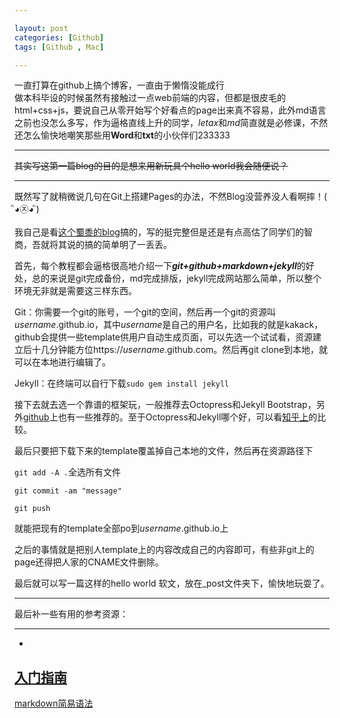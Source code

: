 ```yaml
---

layout: post
categories: [Github]
tags: [Github , Mac]

---
```



一直打算在github上搞个博客，一直由于懒惰没能成行<br>
做本科毕设的时候虽然有接触过一点web前端的内容，但都是很皮毛的html+css+js，要说自己从零开始写个好看点的page出来真不容易，此外md语言之前也没怎么多写，作为逼格直线上升的同学，*letax*和*md*简直就是必修课，不然还怎么愉快地嘲笑那些用**Word**和**txt**的小伙伴们233333  

- - -
~~其实写这第一篇blog的目的是想来用新玩具个hello world我会随便说？~~</br>
- - -
既然写了就稍微说几句在Git上搭建Pages的办法，不然Blog没营养没人看啊摔！( ิ◕㉨◕ ิ)<br><br>
我自己是看[这个蜀黍的blog](http://yanping.me/cn/blog/2012/03/18/github-pages-step-by-step/)搞的，写的挺完整但是还是有点高估了同学们的智商，吾就将其说的搞的简单明了一丢丢。

首先，每个教程都会逼格很高地介绍一下***git+github+markdown+jekyll***的好处，总的来说是git完成备份，md完成排版，jekyll完成网站那么简单，所以整个环境无非就是需要这三样东西。

Git：你需要一个git的账号，一个git的空间，然后再一个git的资源叫*username*.github.io，其中*username*是自己的用户名，比如我的就是kakack，github会提供一些template供用户自动生成页面，可以先选一个试试看，资源建立后十几分钟能方位https://*username*.github.com。然后再git clone到本地，就可以在本地进行编辑了。

Jekyll：在终端可以自行下载`sudo gem install jekyll`

接下去就去选一个靠谱的框架玩，一般推荐去Octopress和Jekyll Bootstrap，另外[github](https://github.com/mojombo/jekyll/wiki/sites)上也有一些推荐的。至于Octopress和Jekyll哪个好，可以看[知乎上](http://www.zhihu.com/question/19996679)的比较。

最后只要把下载下来的template覆盖掉自己本地的文件，然后再在资源路径下

`git add -A .`全选所有文件

`git commit -am "message"`

`git push`

就能把现有的template全部po到*username*.github.io上

之后的事情就是把别人template上的内容改成自己的内容即可，有些非git上的page还得把人家的CNAME文件删除。

最后就可以写一篇这样的hello world 软文，放在_post文件夹下，愉快地玩耍了。
- - -

最后补一些有用的参考资源：

- - -
- 
[入门指南](http://www.ruanyifeng.com/blog/2012/08/blogging_with_jekyll.html)
- 
[markdown简易语法](http://wowubuntu.com/markdown/) 

